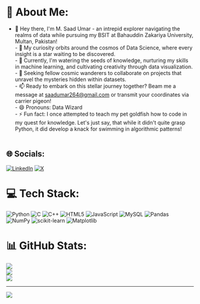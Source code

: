 # 💫 About Me:
- 👋 Hey there, I'm M. Saad Umar - an intrepid explorer navigating the realms of data while pursuing my BSIT at Bahauddin Zakariya University, Multan, Pakistan!<br>- 👀 My curiosity orbits around the cosmos of Data Science, where every insight is a star waiting to be discovered.<br>- 🌱 Currently, I'm watering the seeds of knowledge, nurturing my skills in machine learning, and cultivating creativity through data visualization.<br>- 💞️ Seeking fellow cosmic wanderers to collaborate on projects that unravel the mysteries hidden within datasets.<br>- 📫 Ready to embark on this stellar journey together? Beam me a message at saadumar264@gmail.com or transmit your coordinates via carrier pigeon!<br>- 😄 Pronouns: Data Wizard<br>- ⚡ Fun fact: I once attempted to teach my pet goldfish how to code in my quest for knowledge. Let's just say, that while it didn't quite grasp Python, it did develop a knack for swimming in algorithmic patterns!<br><br>


## 🌐 Socials:
[![LinkedIn](https://img.shields.io/badge/LinkedIn-%230077B5.svg?logo=linkedin&logoColor=white)](https://linkedin.com/in/https://www.linkedin.com/in/muhammad-saad-umar-632a4a28a/) [![X](https://img.shields.io/badge/X-black.svg?logo=X&logoColor=white)](https://x.com/https://x.com/SaadUmar26) 

# 💻 Tech Stack:
![Python](https://img.shields.io/badge/python-3670A0?style=for-the-badge&logo=python&logoColor=ffdd54) ![C](https://img.shields.io/badge/c-%2300599C.svg?style=for-the-badge&logo=c&logoColor=white) ![C++](https://img.shields.io/badge/c++-%2300599C.svg?style=for-the-badge&logo=c%2B%2B&logoColor=white) ![HTML5](https://img.shields.io/badge/html5-%23E34F26.svg?style=for-the-badge&logo=html5&logoColor=white) ![JavaScript](https://img.shields.io/badge/javascript-%23323330.svg?style=for-the-badge&logo=javascript&logoColor=%23F7DF1E) ![MySQL](https://img.shields.io/badge/mysql-4479A1.svg?style=for-the-badge&logo=mysql&logoColor=white) ![Pandas](https://img.shields.io/badge/pandas-%23150458.svg?style=for-the-badge&logo=pandas&logoColor=white) ![NumPy](https://img.shields.io/badge/numpy-%23013243.svg?style=for-the-badge&logo=numpy&logoColor=white) ![scikit-learn](https://img.shields.io/badge/scikit--learn-%23F7931E.svg?style=for-the-badge&logo=scikit-learn&logoColor=white) ![Matplotlib](https://img.shields.io/badge/Matplotlib-%23ffffff.svg?style=for-the-badge&logo=Matplotlib&logoColor=black)
# 📊 GitHub Stats:
![](https://github-readme-stats.vercel.app/api?username=Saadumar26&theme=dark&hide_border=false&include_all_commits=false&count_private=false)<br/>
![](https://github-readme-streak-stats.herokuapp.com/?user=Saadumar26&theme=dark&hide_border=false)<br/>
![](https://github-readme-stats.vercel.app/api/top-langs/?username=Saadumar26&theme=dark&hide_border=false&include_all_commits=false&count_private=false&layout=compact)

---
[![](https://visitcount.itsvg.in/api?id=Saadumar26&icon=0&color=13)](https://visitcount.itsvg.in)

<!-- Proudly created with GPRM ( https://gprm.itsvg.in ) -->


